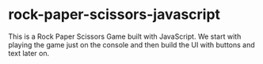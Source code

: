 # rock-paper-scissors-javascript

This is a Rock Paper Scissors Game built with JavaScript.
We start with playing the game just on the console and then build the UI with buttons and text later on.
